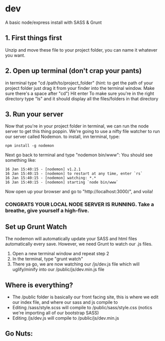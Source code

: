 # dev
A basic node/express install with SASS &amp; Grunt

## 1. First things first
Unzip and move these file to your project folder, you can name it whatever you want. 

## 2. Open up terminal (don't crap your pants)
in terminal type "cd /path/to/project_folder" (hint: to get the path of your project folder just drag it from your finder into the terminal window. Make sure there's a space after "cd")
Hit enter
To make sure you're in the right directory type "ls" and it should display all the files/folders in that directory

## 3. Run your server
Now that you're in your project folder in terminal, we can run the node server to get this thing poppin. 
We're going to use a nifty file watcher to run our server called Nodemon. to install, inn terminal, type:
```
npm install -g nodemon
```

Next go back to terminal and type "nodemon bin/www":
You should see something like:
```
16 Jan 15:40:15 - [nodemon] v1.2.1
16 Jan 15:40:15 - [nodemon] to restart at any time, enter `rs`
16 Jan 15:40:15 - [nodemon] watching: *.*
16 Jan 15:40:15 - [nodemon] starting `node bin/www`
```
Now open up your browser and go to "http://localhost:3000/", and voila!

### CONGRATS YOUR LOCAL NODE SERVER IS RUNNING. Take a breathe, give yourself a high-five.

## Set up Grunt Watch
The nodemon will automatically update your SASS and html files automatically every save. However, we need Grunt to watch our .js files.

1. Open a new terminal window and repeat step 2
2. In the terminal, type "grunt watch"
3. There ya go, we are now watching our /js/dev.js file which will uglify/minify into our /public/js/dev.min.js file

## Where is everything?
- The /public folder is basically our front facing site, this is where we edit our index file, and where our sass and js compile to
- Editing /sass/style.scss will compile to /public/sass/style.css (notics we're importing all of our bootstrap SASS)
- Editing /js/dev.js will compile to /public/js/dev.min.js

## Go Nuts: 